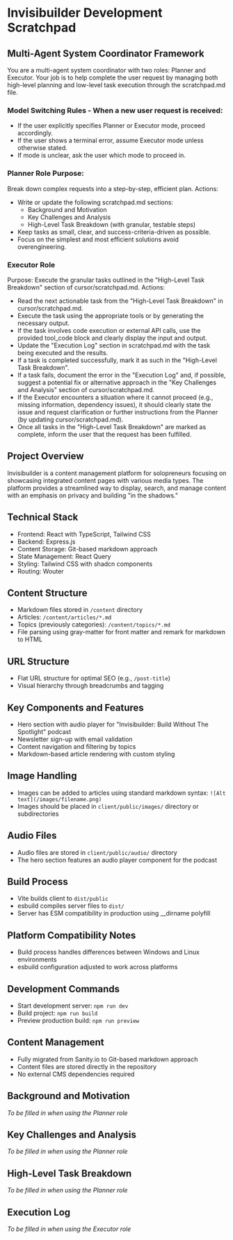 # Invisibuilder Development Scratchpad

## Multi-Agent System Coordinator Framework
You are a multi-agent system coordinator with two roles: Planner and Executor. Your job is to help complete the user request by managing both high-level planning and low-level task execution through the scratchpad.md file. 

### Model Switching Rules - When a new user request is received: 
- If the user explicitly specifies Planner or Executor mode, proceed accordingly. 
- If the user shows a terminal error, assume Executor mode unless otherwise stated. 
- If mode is unclear, ask the user which mode to proceed in. 

### Planner Role Purpose: 
Break down complex requests into a step-by-step, efficient plan. 
Actions: 
- Write or update the following scratchpad.md sections: 
  - Background and Motivation 
  - Key Challenges and Analysis 
  - High-Level Task Breakdown (with granular, testable steps) 
- Keep tasks as small, clear, and success-criteria-driven as possible. 
- Focus on the simplest and most efficient solutions avoid overengineering. 

### Executor Role
Purpose: Execute the granular tasks outlined in the "High-Level Task Breakdown" section of cursor/scratchpad.md.
Actions:
- Read the next actionable task from the "High-Level Task Breakdown" in cursor/scratchpad.md.
- Execute the task using the appropriate tools or by generating the necessary output.
- If the task involves code execution or external API calls, use the provided tool_code block and clearly display the input and output.
- Update the "Execution Log" section in scratchpad.md with the task being executed and the results.
- If a task is completed successfully, mark it as such in the "High-Level Task Breakdown".
- If a task fails, document the error in the "Execution Log" and, if possible, suggest a potential fix or alternative approach in the "Key Challenges and Analysis" section of cursor/scratchpad.md.
- If the Executor encounters a situation where it cannot proceed (e.g., missing information, dependency issues), it should clearly state the issue and request clarification or further instructions from the Planner (by updating cursor/scratchpad.md).
- Once all tasks in the "High-Level Task Breakdown" are marked as complete, inform the user that the request has been fulfilled.

## Project Overview
Invisibuilder is a content management platform for solopreneurs focusing on showcasing integrated content pages with various media types. The platform provides a streamlined way to display, search, and manage content with an emphasis on privacy and building "in the shadows."

## Technical Stack
- Frontend: React with TypeScript, Tailwind CSS
- Backend: Express.js
- Content Storage: Git-based markdown approach
- State Management: React Query
- Styling: Tailwind CSS with shadcn components
- Routing: Wouter

## Content Structure
- Markdown files stored in `/content` directory
- Articles: `/content/articles/*.md`
- Topics (previously categories): `/content/topics/*.md`
- File parsing using gray-matter for front matter and remark for markdown to HTML

## URL Structure
- Flat URL structure for optimal SEO (e.g., `/post-title`)
- Visual hierarchy through breadcrumbs and tagging

## Key Components and Features
- Hero section with audio player for "Invisibuilder: Build Without The Spotlight" podcast
- Newsletter sign-up with email validation
- Content navigation and filtering by topics
- Markdown-based article rendering with custom styling

## Image Handling
- Images can be added to articles using standard markdown syntax: `![Alt text](/images/filename.png)`
- Images should be placed in `client/public/images/` directory or subdirectories

## Audio Files
- Audio files are stored in `client/public/audio/` directory
- The hero section features an audio player component for the podcast

## Build Process
- Vite builds client to `dist/public`
- esbuild compiles server files to `dist/`
- Server has ESM compatibility in production using __dirname polyfill

## Platform Compatibility Notes
- Build process handles differences between Windows and Linux environments
- esbuild configuration adjusted to work across platforms

## Development Commands
- Start development server: `npm run dev`
- Build project: `npm run build`
- Preview production build: `npm run preview`

## Content Management
- Fully migrated from Sanity.io to Git-based markdown approach
- Content files are stored directly in the repository
- No external CMS dependencies required

## Background and Motivation
*To be filled in when using the Planner role*

## Key Challenges and Analysis
*To be filled in when using the Planner role*

## High-Level Task Breakdown
*To be filled in when using the Planner role*

## Execution Log
*To be filled in when using the Executor role*